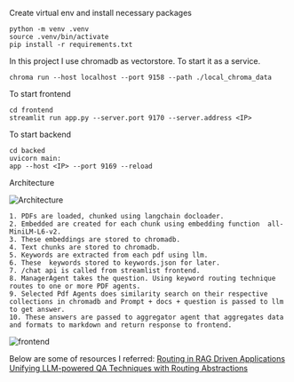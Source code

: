 Create virtual env and install necessary packages
```
python -m venv .venv
source .venv/bin/activate
pip install -r requirements.txt
```
In this project I use chromadb as vectorstore. To start it as a service.

```
chroma run --host localhost --port 9158 --path ./local_chroma_data
```

To start frontend 

```
cd frontend
streamlit run app.py --server.port 9170 --server.address <IP>
```

To start backend

```
cd backed
uvicorn main:
app --host <IP> --port 9169 --reload
```

Architecture

![Architecture](https://github.com/[vikas]/[pdfagents]/blob/[main]/arch.jpg?raw=true)

```
1. PDFs are loaded, chunked using langchain docloader.
2. Embedded are created for each chunk using embedding function  all-MiniLM-L6-v2.
3. These embeddings are stored to chromadb.
4. Text chunks are stored to chromadb.
5. Keywords are extracted from each pdf using llm.
6. These  keywords stored to keywords.json for later.
7. /chat api is called from streamlist frontend.
8. ManagerAgent takes the question. Using keyword routing technique routes to one or more PDF agents.
9. Selected Pdf Agents does similarity search on their respective collections in chromadb and Prompt + docs + question is passed to llm to get answer.
10. These answers are passed to aggregator agent that aggregates data and formats to markdown and return response to frontend.
```

![frontend](https://github.com/[vikas]/[pdfagents]/blob/[main]/arch.jpg?raw=true)




Below are some of resources I referred:
[Routing in RAG Driven Applications](https://towardsdatascience.com/routing-in-rag-driven-applications-a685460a7220/)
[Unifying LLM-powered QA Techniques with Routing Abstractions](https://medium.com/better-programming/unifying-llm-powered-qa-techniques-with-routing-abstractions-438e2499a0d0)

